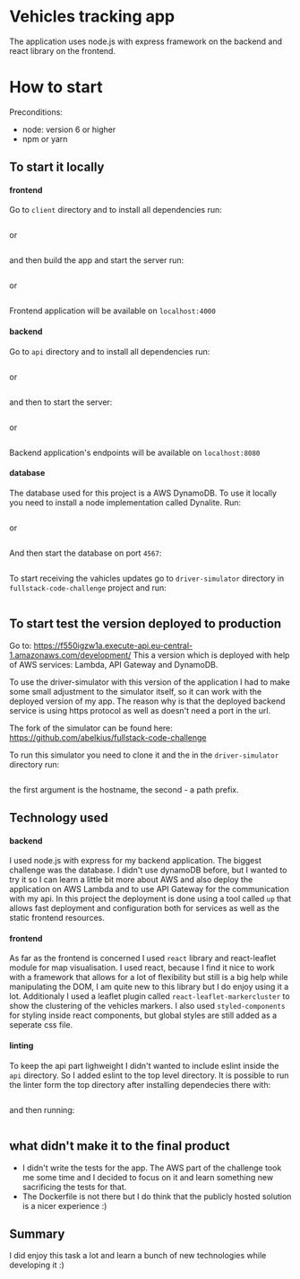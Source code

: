 # Vehicles tracking app

The application uses node.js with express framework on the backend and react library on the frontend.

# How to start

Preconditions:
* node: version 6 or higher
* npm or yarn

## To start it locally ##
#### frontend ####

Go to `client` directory and to install all dependencies run:
```yarn install
```
or
```npm install
```
and then build the app and start the server run:
```yarn start
```
or
```npm start
```
Frontend application will be available on `localhost:4000`

#### backend ####  
Go to `api` directory and to install all dependencies run:
```yarn install
```
or
```npm install
```
and then to start the server:
```yarn start
```
or
```npm start
```
Backend application's endpoints will be available on `localhost:8080`
#### database ####
The database used for this project is a AWS DynamoDB.
To use it locally you need to install a node implementation called Dynalite.
Run:
```npm install -g dynalite
```
or
```yarn install -g dynalite
```

And then start the database on port `4567`:
```dynolite
```

To start receiving the vahicles updates go to `driver-simulator` directory in `fullstack-code-challenge` project and run:
```yarn start localhost:8080
```

## To start test the version deployed to production ##

Go to: https://f550igzw1a.execute-api.eu-central-1.amazonaws.com/development/
This a version which is deployed with help of AWS services: Lambda, API Gateway and DynamoDB.

To use the driver-simulator with this version of the application I had to make some small adjustment to the simulator itself, so it can work with the deployed version of my app.
The reason why is that the deployed backend service is using https protocol as well as doesn't need a port in the url.

The fork of the simulator can be found here: https://github.com/abelkius/fullstack-code-challenge

To run this simulator you need to clone it and the in the `driver-simulator` directory run:
```yarn start 8t4thjdijg.execute-api.eu-central-1.amazonaws.com development
```
the first argument is the hostname, the second - a path prefix.

## Technology used ##
#### backend ####
I used node.js with express for my backend application. The biggest challenge was the database. I didn't use dynamoDB before, but I wanted to try it so I can learn a little bit more about AWS and also deploy the application on AWS Lambda and to use API Gateway for the communication with my api. In this project the deployment is done using a tool called `up` that allows fast deployment and configuration both for services as well as the static frontend resources.

#### frontend ####
As far as the frontend is concerned I used `react` library and react-leaflet module for map visualisation. I used react, because I find it nice to work with a framework that allows for a lot of flexibility but still is a big help while manipulating the DOM, I am quite new to this library but I do enjoy using it a lot.
Additionaly I used a leaflet plugin called `react-leaflet-markercluster` to show the clustering of the vehicles markers.
I also used `styled-components` for styling inside react components, but global styles are still added as a seperate css file.

#### linting ####
To keep the api part lighweight I didn't wanted to include eslint inside the `api` directory. So I added eslint to the top level directory.
It is possible to run the linter form the top directory after installing dependecies there with:
```yarn installing
```
and then running:
```yarn eslint
```

## what didn't make it to the final product ##
* I didn't write the tests for the app. The AWS part of the challenge took me some time and I decided to focus on it and learn something new sacrificing the tests for that.
* The Dockerfile is not there but I do think that the publicly hosted solution is a nicer experience :)

## Summary ##
I did enjoy this task a lot and learn a bunch of new technologies while developing it :)
